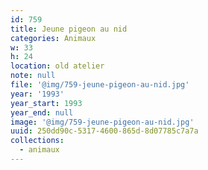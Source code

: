 ```yaml
---
id: 759
title: Jeune pigeon au nid
categories: Animaux
w: 33
h: 24
location: old atelier
note: null
file: '@img/759-jeune-pigeon-au-nid.jpg'
year: '1993'
year_start: 1993
year_end: null
image: '@img/759-jeune-pigeon-au-nid.jpg'
uuid: 250dd90c-5317-4600-865d-8d07785c7a7a
collections:
  - animaux
---
```


